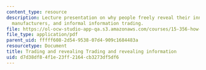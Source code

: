 ```yaml
---
content_type: resource
description: Lecture presentation on why people freely reveal their innovations to
  manufacturers, and informal information trading.
file: https://ol-ocw-studio-app-qa.s3.amazonaws.com/courses/15-356-how-to-develop-breakthrough-products-and-services-spring-2004/d7d38df84f1e23ff2164cb3273df5df6_lec8_infotrading.pdf
file_type: application/pdf
parent_uid: fffff608-2d54-9538-07d4-909c1684483a
resourcetype: Document
title: Trading and revealing Trading and revealing information
uid: d7d38df8-4f1e-23ff-2164-cb3273df5df6
---
```

